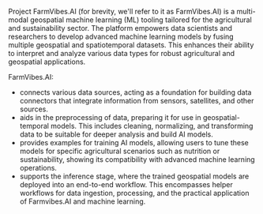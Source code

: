 Project FarmVibes.AI (for brevity, we'll refer to it as FarmVibes.AI) is a multi-modal geospatial machine learning (ML) tooling tailored for the agricultural and sustainability sector. The platform empowers data scientists and researchers to develop advanced machine learning models by fusing multiple geospatial and spatiotemporal datasets. This enhances their ability to interpret and analyze various data types for robust agricultural and geospatial applications.

FarmVibes.AI:

- connects various data sources, acting as a foundation for building data connectors that integrate information from sensors, satellites, and other sources.
- aids in the preprocessing of data, preparing it for use in geospatial-temporal models. This includes cleaning, normalizing, and transforming data to be suitable for deeper analysis and build AI models.
- provides examples for training AI models, allowing users to tune these models for specific agricultural scenarios such as nutrition or sustainability, showing its compatibility with advanced machine learning operations.
- supports the inference stage, where the trained geospatial models are deployed into an end-to-end workflow. This encompasses helper workflows for data ingestion, processing, and the practical application of Farmvibes.AI and machine learning.
